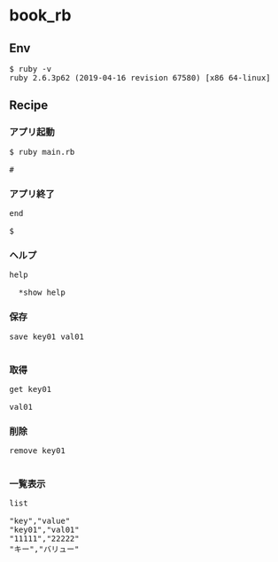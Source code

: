 # book_rb

## Env

<pre>
$ ruby -v
ruby 2.6.3p62 (2019-04-16 revision 67580) [x86_64-linux]
</pre>

## Recipe

### アプリ起動
<pre>
$ ruby main.rb

# 
</pre>

### アプリ終了
<pre>
end

$
</pre>

### ヘルプ
<pre>
help

  *show help
</pre>

### 保存
<pre>
save key01 val01

</pre>

### 取得
<pre>
get key01

val01
</pre>

### 削除
<pre>
remove key01

</pre>

### 一覧表示
<pre>
list

"key","value"
"key01","val01"
"11111","22222"
"キー","バリュー"
</pre>

